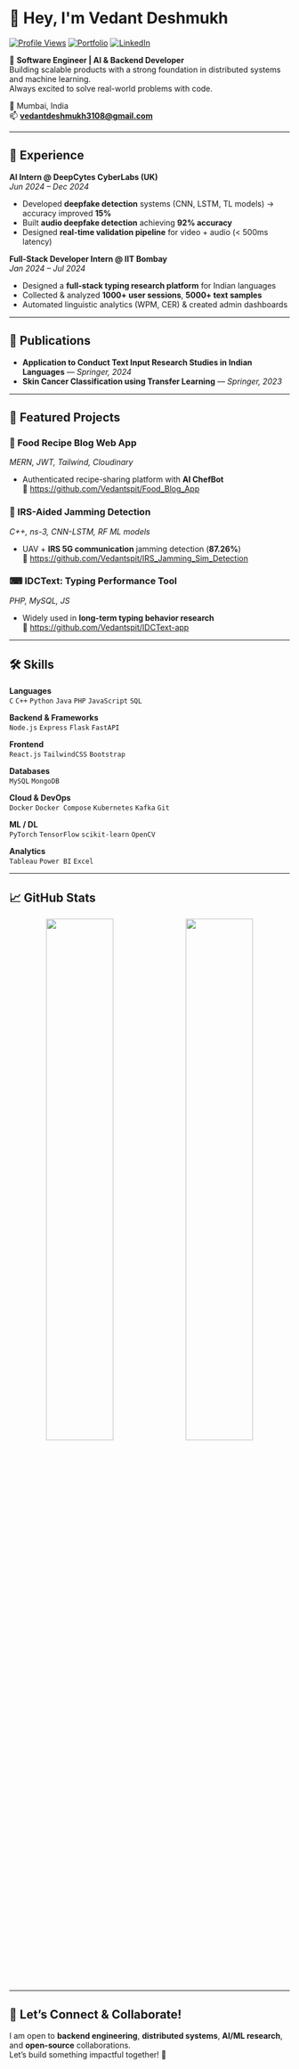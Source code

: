 # 👋 Hey, I'm Vedant Deshmukh  

[![Profile Views](https://komarev.com/ghpvc/?username=Vedantspit&color=blue&style=flat-square)]()
[![Portfolio](https://img.shields.io/badge/Portfolio-View-blue?style=flat-square&logo=google-chrome)]()
[![LinkedIn](https://img.shields.io/badge/LinkedIn-Connect-blue?style=flat-square&logo=linkedin)](https://www.linkedin.com/in/vedant-deshmukh-47b1a122a/)

🎯 **Software Engineer | AI & Backend Developer**  
Building scalable products with a strong foundation in distributed systems and machine learning.  
Always excited to solve real-world problems with code.  

📍 Mumbai, India  
📫 **vedantdeshmukh3108@gmail.com**

---

## 💼 Experience

**AI Intern @ DeepCytes CyberLabs (UK)**  
*Jun 2024 – Dec 2024*  
- Developed **deepfake detection** systems (CNN, LSTM, TL models) → accuracy improved **15%**  
- Built **audio deepfake detection** achieving **92% accuracy**  
- Designed **real-time validation pipeline** for video + audio (< 500ms latency)  

**Full-Stack Developer Intern @ IIT Bombay**  
*Jan 2024 – Jul 2024*  
- Designed a **full-stack typing research platform** for Indian languages  
- Collected & analyzed **1000+ user sessions**, **5000+ text samples**  
- Automated linguistic analytics (WPM, CER) & created admin dashboards  

---

## 📝 Publications

- **Application to Conduct Text Input Research Studies in Indian Languages** — *Springer, 2024*  
- **Skin Cancer Classification using Transfer Learning** — *Springer, 2023*  

---

## 🚀 Featured Projects

### 🍲 Food Recipe Blog Web App  
*MERN, JWT, Tailwind, Cloudinary*  
- Authenticated recipe-sharing platform with **AI ChefBot**  
🔗 https://github.com/Vedantspit/Food_Blog_App  

### 📡 IRS-Aided Jamming Detection  
*C++, ns-3, CNN-LSTM, RF ML models*  
- UAV + **IRS 5G communication** jamming detection (**87.26%**)  
🔗 https://github.com/Vedantspit/IRS_Jamming_Sim_Detection  

### ⌨ IDCText: Typing Performance Tool  
*PHP, MySQL, JS*  
- Widely used in **long-term typing behavior research**  
🔗 https://github.com/Vedantspit/IDCText-app  

---

## 🛠 Skills

**Languages**  
`C` `C++` `Python` `Java` `PHP` `JavaScript` `SQL`

**Backend & Frameworks**  
`Node.js` `Express` `Flask` `FastAPI`

**Frontend**  
`React.js` `TailwindCSS` `Bootstrap`

**Databases**  
`MySQL` `MongoDB`

**Cloud & DevOps**  
`Docker` `Docker Compose` `Kubernetes` `Kafka` `Git`

**ML / DL**  
`PyTorch` `TensorFlow` `scikit-learn` `OpenCV`

**Analytics**  
`Tableau` `Power BI` `Excel`

---

## 📈 GitHub Stats

<p align="center">
<img width="49%" src="https://github-readme-stats.vercel.app/api?username=Vedantspit&show_icons=true&theme=tokyonight" />
<img width="49%" src="https://github-readme-streak-stats.herokuapp.com?user=Vedantspit&theme=tokyonight" />
</p>

---

## 🤝 Let’s Connect & Collaborate!

I am open to **backend engineering**, **distributed systems**, **AI/ML research**, and **open-source** collaborations.  
Let’s build something impactful together! 🚀  
